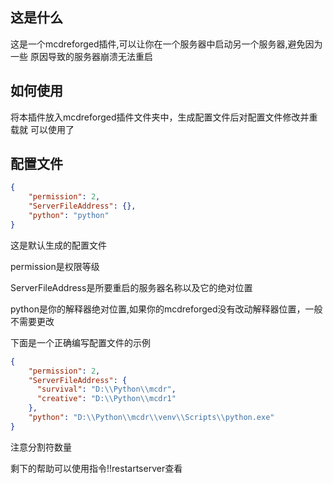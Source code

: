 ## 这是什么
这是一个mcdreforged插件,可以让你在一个服务器中启动另一个服务器,避免因为一些
原因导致的服务器崩溃无法重启
## 如何使用
将本插件放入mcdreforged插件文件夹中，生成配置文件后对配置文件修改并重载就
可以使用了
## 配置文件
```json
{
    "permission": 2,
    "ServerFileAddress": {},
    "python": "python"
}
```
这是默认生成的配置文件

permission是权限等级

ServerFileAddress是所要重启的服务器名称以及它的绝对位置

python是你的解释器绝对位置,如果你的mcdreforged没有改动解释器位置，一般不需要更改

下面是一个正确编写配置文件的示例

```json
{
    "permission": 2,
    "ServerFileAddress": {
      "survival": "D:\\Python\\mcdr",
      "creative": "D:\\Python\\mcdr1"
    },
    "python": "D:\\Python\\mcdr\\venv\\Scripts\\python.exe"
}
```
注意分割符数量

剩下的帮助可以使用指令!!restartserver查看
